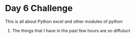 # Day 6 Challenge
This is all about Python excel and other modules of python 

1. The things that I have in the past few hours are so diffuluct 